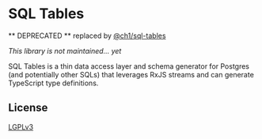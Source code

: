 SQL Tables
==========

** DEPRECATED ** replaced by [@ch1/sql-tables](https://www.npmjs.com/package/@ch1/rpc "@ch1/sql-tables library")

_This library is not maintained... yet_


SQL Tables is a thin data access layer and schema generator for Postgres (and potentially other SQLs) that leverages RxJS streams and can generate TypeScript type definitions.


## License

[LGPLv3](./LICENSE "Lesser GNU Public License")